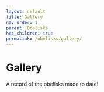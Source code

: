 ```yaml
---
layout: default
title: Gallery
nav_order: 1
parent: Obelisks
has_children: true
permalink: /obelisks/gallery/
---
```


# Gallery

A record of the obelisks made to date!
